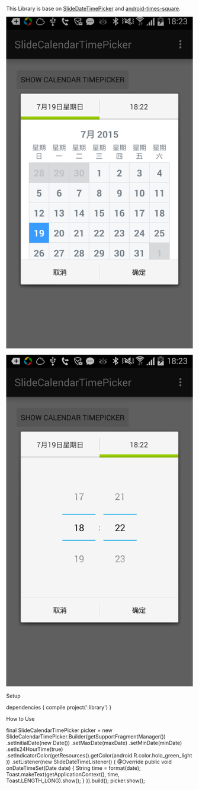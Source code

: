 This Library is base on [SlideDateTimePicker](https://github.com/jjobes/SlideDateTimePicker) and [android-times-square](https://github.com/square/android-times-square).

![](https://raw.githubusercontent.com/ACCoder/SlideCalendarTimePicker/master/appworks/SlideCalendarTimePicker/screenshot1.png)

![](https://raw.githubusercontent.com/ACCoder/SlideCalendarTimePicker/master/appworks/SlideCalendarTimePicker/screenshot2.png)

Setup

dependencies {
    compile project(':library')
}

How to Use

final SlideCalendarTimePicker picker = new SlideCalendarTimePicker.Builder(getSupportFragmentManager())
                .setInitialDate(new Date())
                .setMaxDate(maxDate)
                .setMinDate(minDate)
                .setIs24HourTime(true)
                .setIndicatorColor(getResources().getColor(android.R.color.holo_green_light))
                .setListener(new SlideDateTimeListener() {
                    @Override
                    public void onDateTimeSet(Date date) {
                        String time = format(date);
                        Toast.makeText(getApplicationContext(), time, Toast.LENGTH_LONG).show();
                    }
                }).build();
        picker.show();
